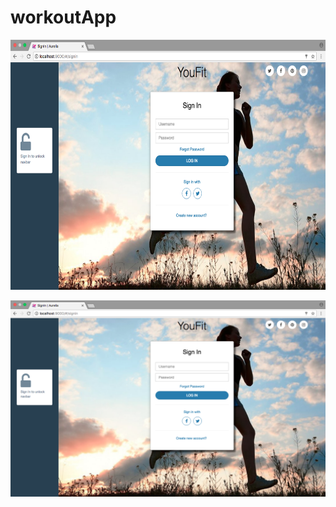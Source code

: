 # workoutApp

<img src=https://github.com/drew-marchione/workoutApp/blob/master/images/signIn.png width="800" height="400">

![Screenshot](./images/signIn.png)
